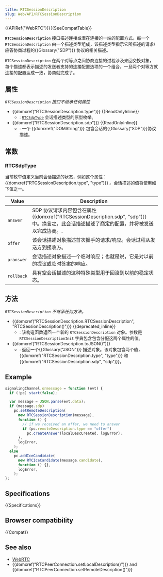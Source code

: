 ```yaml
---
title: RTCSessionDescription
slug: Web/API/RTCSessionDescription
---
```


{{APIRef("WebRTC")}}{{SeeCompatTable}}

**`RTCSessionDescription`** 接口描述连接或潜在连接的一端的配置方式。每一个`RTCSessionDescription` 由一个描述类型组成，该描述类型指示它所描述的请求/应答协商过程的{{Glossary("SDP")}} 协议的相关描述。

`RTCSessionDescription` 在两个对等点之间协商连接的过程涉及来回交换对象，每个描述都表示描述的发送者支持的连接配置选项的一个组合。一旦两个对等方就连接的配置达成一致，协商就完成了。

## 属性

_`RTCSessionDescription` 接口不继承任何属性_

- {{domxref("RTCSessionDescription.type")}} {{ReadOnlyInline}}
  - : [`RTCSdpType`](#rtcsdptype) 会话描述类型的原型枚举。
- {{domxref("RTCSessionDescription.sdp")}} {{ReadOnlyInline}}
  - : 一个 {{domxref("DOMString")}} 包含会话的{{Glossary("SDP")}}协议描述。

## 常数

### RTCSdpType

当前枚举值定义当前会话描述的状态，例如这个属性： {{domxref("RTCSessionDescription.type", "type")}} 。会话描述的值将使用如下值之一。

| Value      | Description                                                                                                                              |
| ---------- | ---------------------------------------------------------------------------------------------------------------------------------------- |
| `answer`   | SDP 协议请求内容包含在属性{{domxref("RTCSessionDescription.sdp", "sdp")}}中。换言之，此会话描述描述了商定的配置，并将被发送以完成协商。. |
| `offer`    | 该会话描述对象描述首次握手的请求/响应。会话过程从发送方到接收方。                                                                        |
| `pranswer` | 会话描述对象描述一个临时响应；也就是说，它是对以前的提议或临时答案的响应。                                                               |
| `rollback` | 具有空会话描述的这种特殊类型用于回滚到以前的稳定状态。                                                                                   |

## 方法

_`RTCSessionDescription` 不继承任何方法。_

- {{domxref("RTCSessionDescription.RTCSessionDescription", "RTCSessionDescription()")}} {{deprecated_inline}}
  - : 该构造函数返回一个新的 `RTCSessionDescription` 对象。参数是 `RTCSessionDescriptionInit` 字典包含包含分配这两个属性的值。
- {{domxref("RTCSessionDescription.toJSON()")}}
  - : 返回一个{{Glossary("JSON")}} 描述对象。该对象包含两个值，{{domxref("RTCSessionDescription.type", "type")}} 和{{domxref("RTCSessionDescription.sdp", "sdp")}}。

## Example

```js
signalingChannel.onmessage = function (evt) {
  if (!pc) start(false);

  var message = JSON.parse(evt.data);
  if (message.sdp)
    pc.setRemoteDescription(
      new RTCSessionDescription(message),
      function () {
        // if we received an offer, we need to answer
        if (pc.remoteDescription.type == "offer")
          pc.createAnswer(localDescCreated, logError);
      },
      logError,
    );
  else
    pc.addIceCandidate(
      new RTCIceCandidate(message.candidate),
      function () {},
      logError,
    );
};
```

## Specifications

{{Specifications}}

## Browser compatibility

{{Compat}}

## See also

- [WebRTC](/zh-CN/docs/Web/Guide/API/WebRTC)
- {{domxref("RTCPeerConnection.setLocalDescription()")}} and {{domxref("RTCPeerConnection.setRemoteDescription()")}}
